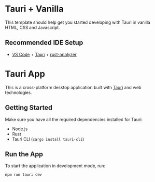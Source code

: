 # Tauri + Vanilla

This template should help get you started developing with Tauri in vanilla HTML, CSS and Javascript.

## Recommended IDE Setup

- [VS Code](https://code.visualstudio.com/) + [Tauri](https://marketplace.visualstudio.com/items?itemName=tauri-apps.tauri-vscode) + [rust-analyzer](https://marketplace.visualstudio.com/items?itemName=rust-lang.rust-analyzer)

# Tauri App

This is a cross-platform desktop application built with [Tauri](https://tauri.app/) and web technologies.

## Getting Started

Make sure you have all the required dependencies installed for Tauri:  
- Node.js  
- Rust  
- Tauri CLI (`cargo install tauri-cli`)

## Run the App

To start the application in development mode, run:

```bash
npm run tauri dev
